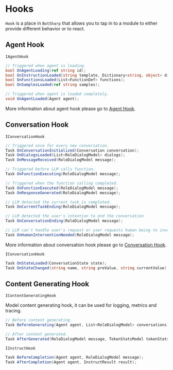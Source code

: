 # Hooks

`Hook` is a place in `BotSharp` that allows you to tap in to a module to either provide different behavior or to react.

## Agent Hook
`IAgentHook`
```csharp
// Triggered when agent is loading.
bool OnAgentLoading(ref string id);
bool OnInstructionLoaded(string template, Dictionary<string, object> dict);
bool OnFunctionsLoaded(List<FunctionDef> functions);
bool OnSamplesLoaded(ref string samples);

// Triggered when agent is loaded completely.
void OnAgentLoaded(Agent agent);
```
More information about agent hook please go to [Agent Hook](../agent/hook.md).

## Conversation Hook
`IConversationHook`
```csharp
// Triggered once for every new conversation.
Task OnConversationInitialized(Conversation conversation);
Task OnDialogsLoaded(List<RoleDialogModel> dialogs);
Task OnMessageReceived(RoleDialogModel message);

// Triggered before LLM calls function.
Task OnFunctionExecuting(RoleDialogModel message);

// Triggered when the function calling completed.
Task OnFunctionExecuted(RoleDialogModel message);
Task OnResponseGenerated(RoleDialogModel message);

// LLM detected the current task is completed.
Task OnCurrentTaskEnding(RoleDialogModel message);

// LLM detected the user's intention to end the conversation
Task OnConversationEnding(RoleDialogModel message);

// LLM can't handle user's request or user requests human being to involve.
Task OnHumanInterventionNeeded(RoleDialogModel message);
```
More information about conversation hook please go to [Conversation Hook](../conversation/hook.md).

`IConversationHook`
```csharp
Task OnStateLoaded(ConversationState state);
Task OnStateChanged(string name, string preValue, string currentValue);
```

## Content Generating Hook
`IContentGeneratingHook`

Model content generating hook, it can be used for logging, metrics and tracing.
```csharp
// Before content generating.
Task BeforeGenerating(Agent agent, List<RoleDialogModel> conversations);

// After content generated.
Task AfterGenerated(RoleDialogModel message, TokenStatsModel tokenStats);
```

`IInstructHook`
```csharp
Task BeforeCompletion(Agent agent, RoleDialogModel message);
Task AfterCompletion(Agent agent, InstructResult result);
```